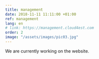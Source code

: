 ```yaml
---
title: management
date: 2018-11-11 11:11:00 +01:00
ref: management
lang: en
# link: https://management.cloud4est.com
order: 2
image: "/assets/images/pic03.jpg"
---
```


We are currently working on the website.
